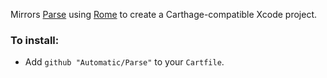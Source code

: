 Mirrors [Parse](https://github.com/ParsePlatform/Parse-SDK-iOS-OSX) using [Rome](https://github.com/neonichu/Rome) to create a Carthage-compatible Xcode project.

### To install:

- Add `github "Automatic/Parse"` to your `Cartfile`.
